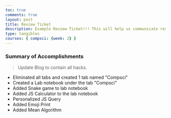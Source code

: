 ```yaml
---
toc: true
comments: true
layout: post
title: Review Ticket
description: Example Review Ticket!!! This will help us communicate results.
type: tangibles
courses: { compsci: {week: 2} }
---
```


### Summary of Accomplishments
> Update Blog to contain all hacks.  
- Eliminated all tabs and created 1 tab named "Compsci"
- Created a Lab notebook under the tab "Compsci"
- Added Snake game to lab notebook
- Added JS Calculator to the lab notebook
- Personalized JS Query
- Added Emoji Print
- Added Mean Algorithm
